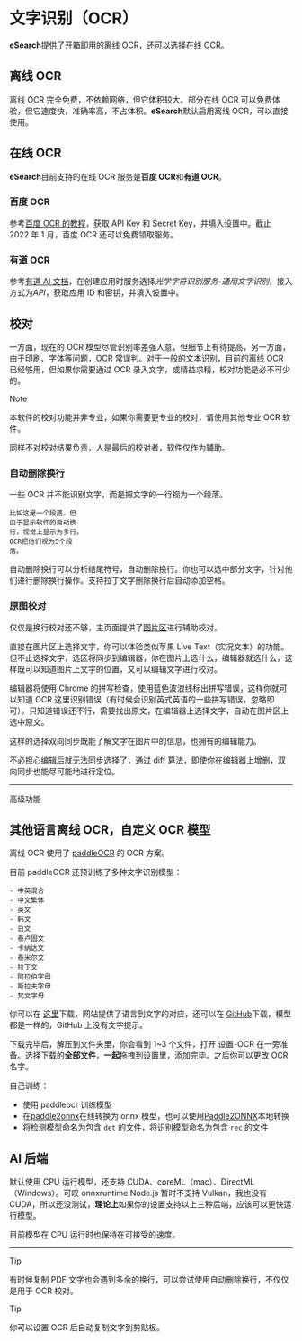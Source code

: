 # 文字识别（OCR）

**eSearch**提供了开箱即用的离线 OCR，还可以选择在线 OCR。

## 离线 OCR

离线 OCR 完全免费，不依赖网络，但它体积较大。部分在线 OCR 可以免费体验，但它速度快，准确率高，不占体积。**eSearch**默认启用离线 OCR，可以直接使用。

## 在线 OCR

**eSearch**目前支持的在线 OCR 服务是**百度 OCR**和**有道 OCR**。

### 百度 OCR

参考[百度 OCR 的教程](https://cloud.baidu.com/doc/OCR/s/dk3iqnq51)，获取 API Key 和 Secret Key，并填入设置中。截止 2022 年 1 月，百度 OCR 还可以免费领取服务。

### 有道 OCR

参考[有道 AI 文档](https://ai.youdao.com/doc.s#guide)，在创建应用时服务选择*光学字符识别服务-通用文字识别*，接入方式为*API*，获取应用 ID 和密钥，并填入设置中。

## 校对

一方面，现在的 OCR 模型尽管识别率差强人意，但细节上有待提高，另一方面，由于印刷、字体等问题，OCR 常误判。对于一般的文本识别，目前的离线 OCR 已经够用，但如果你需要通过 OCR 录入文字，或精益求精，校对功能是必不可少的。

> [!NOTE]
>
> 本软件的校对功能并非专业，如果你需要更专业的校对，请使用其他专业 OCR 软件。
>
> 同样不对校对结果负责，人是最后的校对者，软件仅作为辅助。

### 自动删除换行

一些 OCR 并不能识别文字，而是把文字的一行视为一个段落。

```
比如这是一个段落。但
由于显示软件的自动换
行，视觉上显示为多行，
OCR把他们视为5个段
落。
```

自动删除换行可以分析结尾符号，自动删除换行。你也可以选中部分文字，针对他们进行删除换行操作。支持拉丁文字删除换行后自动添加空格。

### 原图校对

仅仅是换行校对还不够，主页面提供了[图片区](editor.md#图片区)进行辅助校对。

直接在图片区上选择文字，你可以体验类似苹果 Live Text（实况文本）的功能。但不止选择文字，选区将同步到编辑器，你在图片上选什么，编辑器就选什么，这样既可以知道图片上文字的位置，又可以编辑文字进行校对。

编辑器将使用 Chrome 的拼写检查，使用蓝色波浪线标出拼写错误，这样你就可以知道 OCR 这里识别错误（有时候会识别英式英语的一些拼写错误，忽略即可）。只知道错误还不行，需要找出原文，在编辑器上选择文字，自动在图片区上选中原文。

这样的选择双向同步既能了解文字在图片中的信息，也拥有的编辑能力。

不必担心编辑后就无法同步选择了，通过 diff 算法，即使你在编辑器上增删，双向同步也能尽可能地进行定位。

---

高级功能

## 其他语言离线 OCR，自定义 OCR 模型

离线 OCR 使用了 [paddleOCR](https://github.com/PaddlePaddle/PaddleOCR) 的 OCR 方案。

目前 paddleOCR 还预训练了多种文字识别模型：

    - 中英混合
    - 中文繁体
    - 英文
    - 韩文
    - 日文
    - 泰卢固文
    - 卡纳达文
    - 泰米尔文
    - 拉丁文
    - 阿拉伯字母
    - 斯拉夫字母
    - 梵文字母

你可以在 [这里](https://esearch-app.netlify.app/ocr.html)下载，网站提供了语言到文字的对应，还可以在 [GitHub](https://github.com/xushengfeng/eSearch-OCR/releases/tag/4.0.0)下载，模型都是一样的，GitHub 上没有文字提示。

下载完毕后，解压到文件夹里，你会看到 1~3 个文件，打开 设置-OCR 在一旁准备。选择下载的**全部文件**，**一起**拖拽到设置里，添加完毕。之后你可以更改 OCR 名字。

自己训练：

- 使用 paddleocr 训练模型
- 在[paddle2onnx](https://www.paddlepaddle.org.cn/paddle/visualdl/modelconverter/x2paddle)在线转换为 onnx 模型，也可以使用[Paddle2ONNX](https://github.com/PaddlePaddle/Paddle2ONNX)本地转换
- 将检测模型命名为包含 `det` 的文件，将识别模型命名为包含 `rec` 的文件

## AI 后端

默认使用 CPU 运行模型，还支持 CUDA、coreML（mac）、DirectML（Windows）。可叹 onnxruntime Node.js 暂时不支持 Vulkan，我也没有 CUDA，所以还没测试，**理论上**如果你的设置支持以上三种后端，应该可以更快运行模型。

目前模型在 CPU 运行时也保持在可接受的速度。

---

> [!TIP]
>
> 有时候复制 PDF 文字也会遇到多余的换行，可以尝试使用自动删除换行，不仅仅是用于 OCR 校对。

> [!TIP]
>
> 你可以设置 OCR 后自动复制文字到剪贴板。
